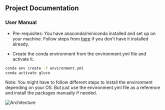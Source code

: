 ## Project Documentation

### User Manual

- Pre-requisites: You have anaconda/miniconda installed and set up on your machine. Follow steps from [here](https://docs.conda.io/projects/conda/en/latest/user-guide/install/) if you don't have it installed already.

- Create the conda environment from the environment.yml file and activate it. 

```bash
conda env create -f environment.yml
conda activate gluco
```

Note: You might have to follow different steps to install the environment depending on your OS. But just use the environment.yml file as a reference and install the packages manually if needed.

![Architecture](https://drive.google.com/file/d/18mpf9_U3vKdVz7GnvruzLRuptBdJpXQ6/view?usp=share_link)
